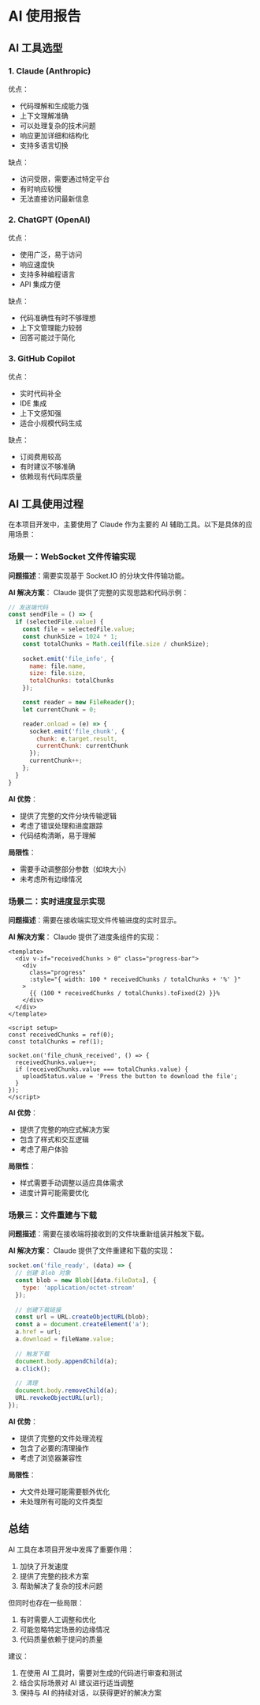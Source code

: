 # AI 使用报告

## AI 工具选型

### 1. Claude (Anthropic)
优点：
- 代码理解和生成能力强
- 上下文理解准确
- 可以处理复杂的技术问题
- 响应更加详细和结构化
- 支持多语言切换

缺点：
- 访问受限，需要通过特定平台
- 有时响应较慢
- 无法直接访问最新信息

### 2. ChatGPT (OpenAI)
优点：
- 使用广泛，易于访问
- 响应速度快
- 支持多种编程语言
- API 集成方便

缺点：
- 代码准确性有时不够理想
- 上下文管理能力较弱
- 回答可能过于简化

### 3. GitHub Copilot
优点：
- 实时代码补全
- IDE 集成
- 上下文感知强
- 适合小规模代码生成

缺点：
- 订阅费用较高
- 有时建议不够准确
- 依赖现有代码库质量

## AI 工具使用过程

在本项目开发中，主要使用了 Claude 作为主要的 AI 辅助工具。以下是具体的应用场景：

### 场景一：WebSocket 文件传输实现

**问题描述**：需要实现基于 Socket.IO 的分块文件传输功能。

**AI 解决方案**：
Claude 提供了完整的实现思路和代码示例：

```javascript
// 发送端代码
const sendFile = () => {
  if (selectedFile.value) {
    const file = selectedFile.value;
    const chunkSize = 1024 * 1;
    const totalChunks = Math.ceil(file.size / chunkSize);
    
    socket.emit('file_info', { 
      name: file.name, 
      size: file.size, 
      totalChunks: totalChunks 
    });

    const reader = new FileReader();
    let currentChunk = 0;

    reader.onload = (e) => {
      socket.emit('file_chunk', { 
        chunk: e.target.result, 
        currentChunk: currentChunk 
      });
      currentChunk++;
    };
  }
}
```

**AI 优势**：
- 提供了完整的文件分块传输逻辑
- 考虑了错误处理和进度跟踪
- 代码结构清晰，易于理解

**局限性**：
- 需要手动调整部分参数（如块大小）
- 未考虑所有边缘情况

### 场景二：实时进度显示实现

**问题描述**：需要在接收端实现文件传输进度的实时显示。

**AI 解决方案**：
Claude 提供了进度条组件的实现：

```vue
<template>
  <div v-if="receivedChunks > 0" class="progress-bar">
    <div 
      class="progress" 
      :style="{ width: 100 * receivedChunks / totalChunks + '%' }"
    >
      {{ (100 * receivedChunks / totalChunks).toFixed(2) }}%
    </div>
  </div>
</template>

<script setup>
const receivedChunks = ref(0);
const totalChunks = ref(1);

socket.on('file_chunk_received', () => {
  receivedChunks.value++;
  if (receivedChunks.value === totalChunks.value) {
    uploadStatus.value = 'Press the button to download the file';
  }
});
</script>
```

**AI 优势**：
- 提供了完整的响应式解决方案
- 包含了样式和交互逻辑
- 考虑了用户体验

**局限性**：
- 样式需要手动调整以适应具体需求
- 进度计算可能需要优化

### 场景三：文件重建与下载

**问题描述**：需要在接收端将接收到的文件块重新组装并触发下载。

**AI 解决方案**：
Claude 提供了文件重建和下载的实现：

```javascript
socket.on('file_ready', (data) => {
  // 创建 Blob 对象
  const blob = new Blob([data.fileData], { 
    type: 'application/octet-stream' 
  });
  
  // 创建下载链接
  const url = URL.createObjectURL(blob);
  const a = document.createElement('a');
  a.href = url;
  a.download = fileName.value;
  
  // 触发下载
  document.body.appendChild(a);
  a.click();
  
  // 清理
  document.body.removeChild(a);
  URL.revokeObjectURL(url);
});
```

**AI 优势**：
- 提供了完整的文件处理流程
- 包含了必要的清理操作
- 考虑了浏览器兼容性

**局限性**：
- 大文件处理可能需要额外优化
- 未处理所有可能的文件类型

## 总结

AI 工具在本项目开发中发挥了重要作用：
1. 加快了开发速度
2. 提供了完整的技术方案
3. 帮助解决了复杂的技术问题

但同时也存在一些局限：
1. 有时需要人工调整和优化
2. 可能忽略特定场景的边缘情况
3. 代码质量依赖于提问的质量

建议：
1. 在使用 AI 工具时，需要对生成的代码进行审查和测试
2. 结合实际场景对 AI 建议进行适当调整
3. 保持与 AI 的持续对话，以获得更好的解决方案 